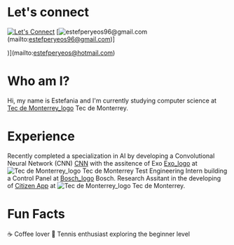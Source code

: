 # Let's connect
[![Let's Connect](https://shields.io/badge/let's%20connect!-blue?logo=linkedin&style=for-the-badge)](https://www.linkedin.com/in/estefaniaperezy)
[![estefperyeos96@gmail.com](https://img.shields.io/badge/Gmail-D14836?style=for-the-badge&logo=gmail&logoColor=white)(mailto:estefperyeos96@gmail.com)]

)](mailto:estefperyeos@hotmail.com)

# Who am I?
Hi, my name is Estefania and I'm currently studying computer science at [Tec de Monterrey_logo](https://github.com/EstefaniaPerezY/logos_bio/blob/main/tec_logo.png) Tec de Monterrey.

# Experience
Recently completed a specialization in AI by developing a Convolutional Neural Network (CNN) [CNN](https://github.com/EstefaniaPerezY/TC3007C_AI_datos_II/blob/main/Reto/Reto2_Entrega_Final.ipynb) with the assitence of Exo [Exo_logo](https://github.com/EstefaniaPerezY/logos_bio/blob/main/exo.png) at ![Tec de Monterrey_logo](https://github.com/EstefaniaPerezY/logos_bio/blob/main/tec_logo.png) Tec de Monterrey 
Test Engineering Intern building a Control Panel at [Bosch_logo](https://github.com/EstefaniaPerezY/logos_bio/blob/main/bosch.png) Bosch.
Research Assitant in the developing of [Citizen App](https://github.com/EstefaniaPerezY/citizen_science_app) at ![Tec de Monterrey_logo](https://github.com/EstefaniaPerezY/logos_bio/blob/main/tec_logo.png) Tec de Monterrey.

# Fun Facts
:coffee: Coffee lover
🎾 Tennis enthusiast exploring the beginner level
